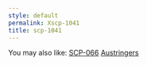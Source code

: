 ```yaml
---
style: default
permalink: Xscp-1041
title: scp-1041
---
```

You may also like:
[SCP-066](http://scp-wiki.net/scp-066)
[Austringers](http://scp-wiki.net/austringers)